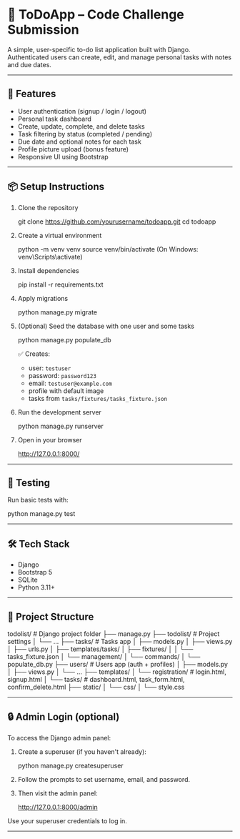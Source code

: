 # 📝 ToDoApp – Code Challenge Submission

A simple, user-specific to-do list application built with Django. Authenticated users can create, edit, and manage personal tasks with notes and due dates.

---

## 🚀 Features

- User authentication (signup / login / logout)
- Personal task dashboard
- Create, update, complete, and delete tasks
- Task filtering by status (completed / pending)
- Due date and optional notes for each task
- Profile picture upload (bonus feature)
- Responsive UI using Bootstrap

---

## 📦 Setup Instructions

1. Clone the repository

   git clone https://github.com/yourusername/todoapp.git
   cd todoapp

2. Create a virtual environment

   python -m venv venv
   source venv/bin/activate
   (On Windows: venv\Scripts\activate)

3. Install dependencies

   pip install -r requirements.txt

4. Apply migrations

   python manage.py migrate

5. (Optional) Seed the database with one user and some tasks

   python manage.py populate_db

   ✅ Creates:
   - user: `testuser`
   - password: `password123`
   - email: `testuser@example.com`
   - profile with default image
   - tasks from `tasks/fixtures/tasks_fixture.json`

6. Run the development server

   python manage.py runserver

7. Open in your browser

   http://127.0.0.1:8000/

---

## 🧪 Testing

Run basic tests with:

   python manage.py test


---

## 🛠️ Tech Stack

- Django
- Bootstrap 5
- SQLite
- Python 3.11+

---

## 📁 Project Structure

todolist/                 # Django project folder
├── manage.py
├── todolist/             # Project settings
│   └── ...
├── tasks/                # Tasks app
│   ├── models.py
│   ├── views.py
│   ├── urls.py
│   ├── templates/tasks/
│   ├── fixtures/
│   │   └── tasks_fixture.json
│   └── management/
│       └── commands/
│           └── populate_db.py
├── users/                # Users app (auth + profiles)
│   ├── models.py
│   ├── views.py
│   └── ...
├── templates/
│   └── registration/     # login.html, signup.html
│   └── tasks/ # dashboard.html, task_form.html, confirm_delete.html
├── static/
│   └── css/
│       └── style.css

---

## 🔒 Admin Login (optional)

To access the Django admin panel:

1. Create a superuser (if you haven't already):

   python manage.py createsuperuser

2. Follow the prompts to set username, email, and password.

3. Then visit the admin panel:

   http://127.0.0.1:8000/admin

Use your superuser credentials to log in.

---